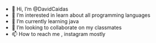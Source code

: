 - 👋 Hi, I’m @DavidCaidas
- 👀 I’m interested in learn about all programming languages
- 🌱 I’m currently learning java
- 💞️ I’m looking to collaborate on my classmates 
- 📫 How to reach me , instagram mostly

<!---
DavidCaidas/DavidCaidas is a ✨ special ✨ repository because its `README.md` (this file) appears on your GitHub profile.
You can click the Preview link to take a look at your changes.
--->

